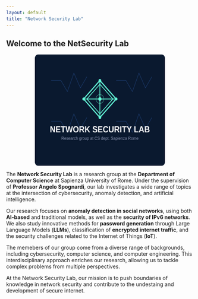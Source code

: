 ```yaml
---
layout: default
title: "Network Security Lab"
---
```


<h2>Welcome to the NetSecurity Lab</h2>

<img src="/assets/images/netseclablogo.svg" width="350" height="300" style="margin-left: auto; margin-right: auto; display: block;">

The **Network Security Lab** is a research group at the **Department of Computer Science** at Sapienza University of Rome. Under the supervision of **Professor Angelo Spognardi**, our lab investigates a wide range of topics at the intersection of cybersecurity, anomaly detection, and artificial intelligence.

Our research focuses on **anomaly detection in social networks**, using both **AI-based** and traditional models, as well as the **security of IPv6 networks**. We also study innovative methods for **password generation** through Large Language Models (**LLMs**), classification of **encrypted internet traffic**, and the security challenges related to the Internet of Things (**IoT**).

The memebers of our group come from a diverse range of backgrounds, including cybersecurity, computer science, and computer engineering. This interdisciplinary approach enriches our research, allowing us to tackle complex problems from multiple perspectives.

At the Network Security Lab, our mission is to push boundaries of knowledge in network security and contribute to the undestaing and development of secure internet.
